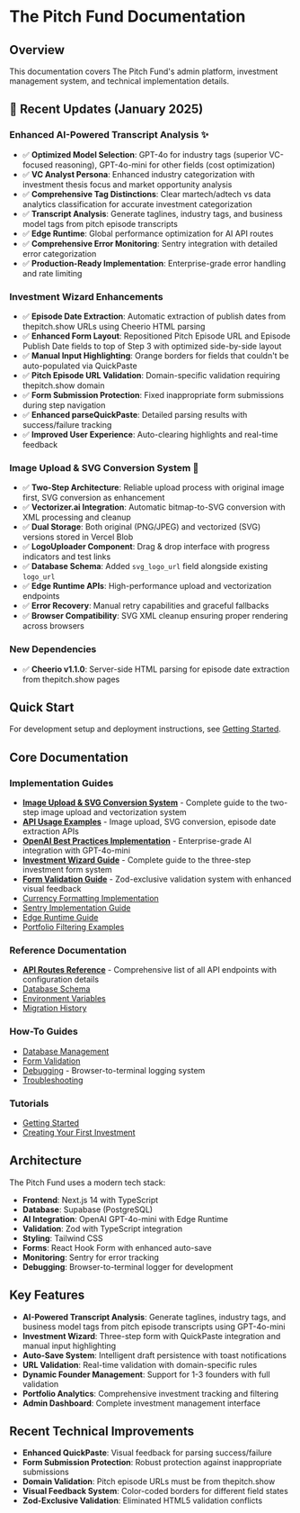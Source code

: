 # The Pitch Fund Documentation

## Overview

This documentation covers The Pitch Fund's admin platform, investment management system, and technical implementation details.

## 🎯 **Recent Updates (January 2025)**

### **Enhanced AI-Powered Transcript Analysis** ✨
- ✅ **Optimized Model Selection**: GPT-4o for industry tags (superior VC-focused reasoning), GPT-4o-mini for other fields (cost optimization)
- ✅ **VC Analyst Persona**: Enhanced industry categorization with investment thesis focus and market opportunity analysis
- ✅ **Comprehensive Tag Distinctions**: Clear martech/adtech vs data analytics classification for accurate investment categorization
- ✅ **Transcript Analysis**: Generate taglines, industry tags, and business model tags from pitch episode transcripts
- ✅ **Edge Runtime**: Global performance optimization for AI API routes
- ✅ **Comprehensive Error Monitoring**: Sentry integration with detailed error categorization
- ✅ **Production-Ready Implementation**: Enterprise-grade error handling and rate limiting

### **Investment Wizard Enhancements**
- ✅ **Episode Date Extraction**: Automatic extraction of publish dates from thepitch.show URLs using Cheerio HTML parsing
- ✅ **Enhanced Form Layout**: Repositioned Pitch Episode URL and Episode Publish Date fields to top of Step 3 with optimized side-by-side layout
- ✅ **Manual Input Highlighting**: Orange borders for fields that couldn't be auto-populated via QuickPaste
- ✅ **Pitch Episode URL Validation**: Domain-specific validation requiring thepitch.show domain
- ✅ **Form Submission Protection**: Fixed inappropriate form submissions during step navigation
- ✅ **Enhanced parseQuickPaste**: Detailed parsing results with success/failure tracking
- ✅ **Improved User Experience**: Auto-clearing highlights and real-time feedback

### **Image Upload & SVG Conversion System** 🎨
- ✅ **Two-Step Architecture**: Reliable upload process with original image first, SVG conversion as enhancement
- ✅ **Vectorizer.ai Integration**: Automatic bitmap-to-SVG conversion with XML processing and cleanup
- ✅ **Dual Storage**: Both original (PNG/JPEG) and vectorized (SVG) versions stored in Vercel Blob
- ✅ **LogoUploader Component**: Drag & drop interface with progress indicators and test links
- ✅ **Database Schema**: Added `svg_logo_url` field alongside existing `logo_url`
- ✅ **Edge Runtime APIs**: High-performance upload and vectorization endpoints
- ✅ **Error Recovery**: Manual retry capabilities and graceful fallbacks
- ✅ **Browser Compatibility**: SVG XML cleanup ensuring proper rendering across browsers

### **New Dependencies**
- ✅ **Cheerio v1.1.0**: Server-side HTML parsing for episode date extraction from thepitch.show pages

## Quick Start

For development setup and deployment instructions, see [Getting Started](tutorials/getting-started.md).

## Core Documentation

### Implementation Guides
- [**Image Upload & SVG Conversion System**](IMAGE_UPLOAD_SVG_SYSTEM.md) - Complete guide to the two-step image upload and vectorization system
- [**API Usage Examples**](API_USAGE_EXAMPLES.md) - Image upload, SVG conversion, episode date extraction APIs
- [**OpenAI Best Practices Implementation**](OPENAI_BEST_PRACTICES_IMPLEMENTATION.md) - Enterprise-grade AI integration with GPT-4o-mini
- [**Investment Wizard Guide**](INVESTMENT_WIZARD_GUIDE.md) - Complete guide to the three-step investment form system
- [**Form Validation Guide**](FORM_VALIDATION_GUIDE.md) - Zod-exclusive validation system with enhanced visual feedback
- [Currency Formatting Implementation](CURRENCY_FORMATTING_IMPLEMENTATION.md)
- [Sentry Implementation Guide](SENTRY_IMPLEMENTATION_GUIDE.md)
- [Edge Runtime Guide](EDGE_RUNTIME_GUIDE.md)
- [Portfolio Filtering Examples](PORTFOLIO_FILTERING_EXAMPLES.md)

### Reference Documentation
- [**API Routes Reference**](reference/api-routes.md) - Comprehensive list of all API endpoints with configuration details
- [Database Schema](reference/database-schema.md)
- [Environment Variables](reference/environment-variables.md)
- [Migration History](reference/migration-history.md)

### How-To Guides
- [Database Management](how-to/database-management.md)
- [Form Validation](how-to/form-validation.md)
- [Debugging](how-to/debugging.md) - Browser-to-terminal logging system
- [Troubleshooting](how-to/troubleshooting.md)

### Tutorials
- [Getting Started](tutorials/getting-started.md)
- [Creating Your First Investment](tutorials/creating-first-investment.md)

## Architecture

The Pitch Fund uses a modern tech stack:
- **Frontend**: Next.js 14 with TypeScript
- **Database**: Supabase (PostgreSQL)
- **AI Integration**: OpenAI GPT-4o-mini with Edge Runtime
- **Validation**: Zod with TypeScript integration
- **Styling**: Tailwind CSS
- **Forms**: React Hook Form with enhanced auto-save
- **Monitoring**: Sentry for error tracking
- **Debugging**: Browser-to-terminal logger for development

## Key Features

- **AI-Powered Transcript Analysis**: Generate taglines, industry tags, and business model tags from pitch episode transcripts using GPT-4o-mini
- **Investment Wizard**: Three-step form with QuickPaste integration and manual input highlighting
- **Auto-Save System**: Intelligent draft persistence with toast notifications
- **URL Validation**: Real-time validation with domain-specific rules
- **Dynamic Founder Management**: Support for 1-3 founders with full validation
- **Portfolio Analytics**: Comprehensive investment tracking and filtering
- **Admin Dashboard**: Complete investment management interface

## Recent Technical Improvements

- **Enhanced QuickPaste**: Visual feedback for parsing success/failure
- **Form Submission Protection**: Robust protection against inappropriate submissions  
- **Domain Validation**: Pitch episode URLs must be from thepitch.show
- **Visual Feedback System**: Color-coded borders for different field states
- **Zod-Exclusive Validation**: Eliminated HTML5 validation conflicts 